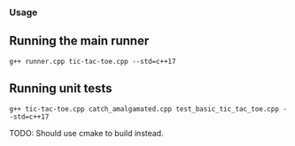 ### Usage

## Running the main runner

`g++ runner.cpp tic-tac-toe.cpp --std=c++17`

## Running unit tests

`g++ tic-tac-toe.cpp catch_amalgamated.cpp test_basic_tic_tac_toe.cpp --std=c++17`

TODO: Should use cmake to build instead.
